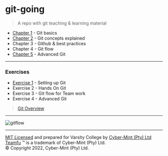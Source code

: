 # git-going

> A repo with git teaching &amp; learning material

* [Chapter 1](./chapters/chapter-01.md) - Git basics
* [Chapter 2](./chapters/chapter-02.md) - Git concepts explained
* Chapter 3 - Github & best practices
* Chapter 4 - Git flow
* [Chapter 5](./chapters/chapter-05.md) - Advanced Git
---
### Exercises
* [Exercise 1](./chapters/exercises-01.md) - Setting up Git
* Exercise 2 - Hands On Git
* Exercise 3 - Git flow for Team work
* Exercise 4 - Advanced Git

> [Git Overview](./chapters/git-overview.md)
---
![gitflow](https://datasift.github.io/gitflow/GitFlowHotfixBranch.png)

---
[MIT Licensed](LICENSE) and prepared for Varsity College by [Cyber-Mint (Pty) Ltd](https://www.cyber-mint.com)<br>
[Teamfu](https://teamfu.tech) &trade; is a trademark of Cyber-Mint (Pty) Ltd.<br>
&copy; Copyright 2022, Cyber-Mint (Pty) Ltd.  